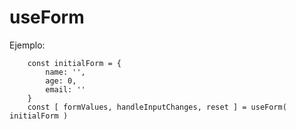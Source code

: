 # useForm

Ejemplo:

```
    const initialForm = {
        name: '',
        age: 0,
        email: ''
    }
    const [ formValues, handleInputChanges, reset ] = useForm( initialForm )
```
